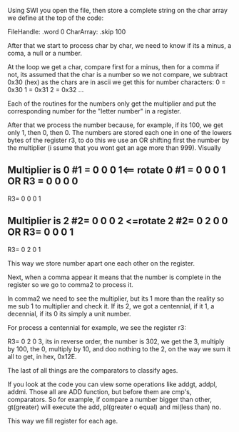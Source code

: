 Using SWI you open the file, then store a complete string on the char array we define at the top of the code:

FileHandle: .word 0
CharArray: .skip 100

After that we start to process char by char, we need to know if its a minus, a coma, a null or a number.

At the loop we get a char, compare first for a minus, then for a comma if not, its assumed that the char is a number so we not compare, we subtract 0x30 (hex) as the chars are in ascii we get this for number characters:
0 = 0x30
1 = 0x31 
2 = 0x32
...

Each of the routines for the numbers only get the multiplier and put the corresponding number for the "letter number" in a register.

After that we process the number because, for example, if its 100, we get only 1, then 0, then 0.
The numbers are stored each one in one of the lowers bytes of the register r3, to do this we use an OR shifting first the number by the multiplier (i ssume that you wont get an age more than 999). Visually

Multiplier is 0
#1 = 0 0 0 1<== rotate 0
#1 = 0 0 0 1
OR
R3 = 0 0 0 0
------------------
R3= 0 0 0 1

Multiplier is 2
#2= 0 0 0 2 <=rotate 2
#2= 0 2 0 0
OR
R3= 0 0 0 1
------------------
R3= 0 2 0 1

This way we store number apart one each other on the register.

Next, when a comma appear it means that the number is complete in the register so we go to comma2 to process it.

In comma2 we need to see the multiplier, but its 1 more than the reality so me sub 1 to multiplier and check it. If its 2, we got a centennial, if it 1, a decennial, if its 0 its simply a unit number.

For process a centennial for example, we see the register r3:

R3= 0 2 0 3, its in reverse order, the number is 302, we get the 3, multiply by 100, the 0, multiply by 10, and doo nothing to the 2, on the way we sum it all to get, in hex, 0x12E.

The last of all things are the comparators to classify ages.

If you look at the code you can view some operations like addgt, addpl, addmi. Those all are ADD function, but before them are cmp's, comparators. So for example, if compare a number bigger than other, gt(greater) will execute the add, pl(greater o equal) and mi(less than) no.

This way we fill register for each age.